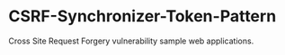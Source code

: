 # CSRF-Synchronizer-Token-Pattern
Cross Site Request Forgery vulnerability sample web applications.
